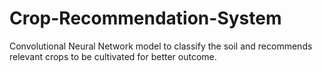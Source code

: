# Crop-Recommendation-System
Convolutional Neural Network model to classify the soil and recommends relevant crops to be cultivated for better outcome.
